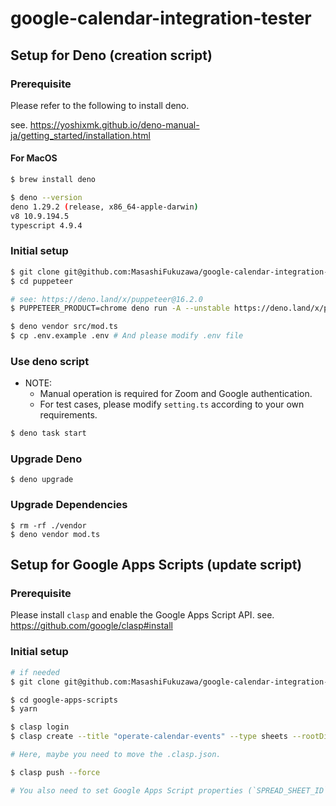 # google-calendar-integration-tester

## Setup for Deno (creation script)

### Prerequisite

Please refer to the following to install deno.

see. https://yoshixmk.github.io/deno-manual-ja/getting_started/installation.html

#### For MacOS

```sh
$ brew install deno

$ deno --version
deno 1.29.2 (release, x86_64-apple-darwin)
v8 10.9.194.5
typescript 4.9.4
```

### Initial setup

```sh
$ git clone git@github.com:MasashiFukuzawa/google-calendar-integration-tester.git
$ cd puppeteer

# see: https://deno.land/x/puppeteer@16.2.0
$ PUPPETEER_PRODUCT=chrome deno run -A --unstable https://deno.land/x/puppeteer@16.2.0/install.ts

$ deno vendor src/mod.ts
$ cp .env.example .env # And please modify .env file
```

### Use deno script

- NOTE:
  - Manual operation is required for Zoom and Google authentication.
  - For test cases, please modify `setting.ts` according to your own
    requirements.

```sh
$ deno task start
```

### Upgrade Deno

```
$ deno upgrade
```

### Upgrade Dependencies

```
$ rm -rf ./vendor
$ deno vendor mod.ts
```

## Setup for Google Apps Scripts (update script)

### Prerequisite

Please install `clasp` and enable the Google Apps Script API.
see. https://github.com/google/clasp#install

### Initial setup

```sh
# if needed
$ git clone git@github.com:MasashiFukuzawa/google-calendar-integration-tester.git

$ cd google-apps-scripts
$ yarn

$ clasp login
$ clasp create --title "operate-calendar-events" --type sheets --rootDir ./src

# Here, maybe you need to move the .clasp.json.

$ clasp push --force

# You also need to set Google Apps Script properties (`SPREAD_SHEET_ID` and `PARTICIPANT_EMAIL`).
```
